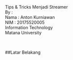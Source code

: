 Tips & Tricks Menjadi Streamer
<br>
By : 
<br>
Nama : Anton Kurniawan<br>
NIM : 20175520005<br>
Information Technology<br>
Matana University<br>
<br><br>


##Latar Belakang


